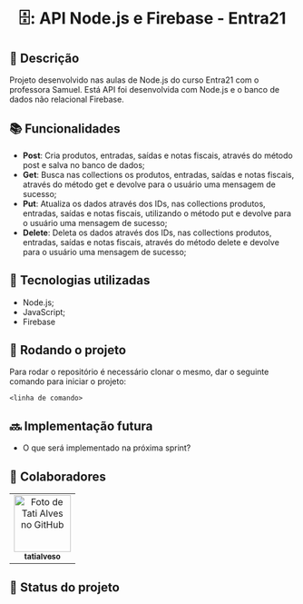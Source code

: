 <h1 align="center">🗄️: API Node.js e Firebase - Entra21</h1>

## :memo: Descrição
Projeto desenvolvido nas aulas de Node.js do curso Entra21 com o professora Samuel. Está API foi 
desenvolvida com Node.js e o banco de dados não relacional Firebase. 

## :books: Funcionalidades
* <b>Post</b>: Cria produtos, entradas, saídas e notas fiscais, através do método post e salva no banco de dados;
* <b>Get</b>: Busca nas collections os produtos, entradas, saídas e notas fiscais, através do método get e devolve para o usuário uma mensagem de sucesso;
* <b>Put</b>: Atualiza os dados através dos IDs, nas collections produtos, entradas, saídas e notas fiscais, utilizando o método put e devolve para o usuário uma mensagem de sucesso;
* <b>Delete</b>: Deleta os dados através dos IDs, nas collections produtos, entradas, saídas e notas fiscais, através do método delete e devolve para o usuário uma mensagem de sucesso;

## :wrench: Tecnologias utilizadas
* Node.js;
* JavaScript;
* Firebase

## :rocket: Rodando o projeto
Para rodar o repositório é necessário clonar o mesmo, dar o seguinte comando para iniciar o projeto:
```
<linha de comando>
```

## :soon: Implementação futura
* O que será implementado na próxima sprint?

## :handshake: Colaboradores
<table>
  <tr>
    <td align="center">
      <a href="http://github.com/tatialveso">
        <img src="https://avatars.githubusercontent.com/u/56259137?v=4" width="100px;" alt="Foto de Tati Alves no GitHub"/><br>
        <sub>
          <b>tatialveso</b>
        </sub>
      </a>
    </td>
  </tr>
</table>

## :dart: Status do projeto
